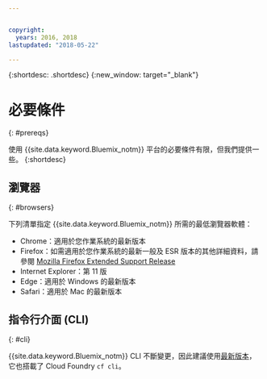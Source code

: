 ```yaml
---


copyright:
  years: 2016, 2018
lastupdated: "2018-05-22"

---
```


{:shortdesc: .shortdesc}
{:new_window: target="_blank"}

# 必要條件
{: #prereqs}

使用 {{site.data.keyword.Bluemix_notm}} 平台的必要條件有限，但我們提供一些。
{:shortdesc}

## 瀏覽器
{: #browsers}

下列清單指定 {{site.data.keyword.Bluemix_notm}} 所需的最低瀏覽器軟體：

 * Chrome：適用於您作業系統的最新版本
 * Firefox：如需適用於您作業系統的最新一般及 ESR 版本的其他詳細資料，請參閱 [Mozilla Firefox
Extended Support Release](https://www.mozilla.org/firefox/organizations/)
 * Internet Explorer：第 11 版
 * Edge：適用於 Windows 的最新版本
 * Safari：適用於 Mac 的最新版本

## 指令行介面 (CLI)
{: #cli}

{{site.data.keyword.Bluemix_notm}} CLI 不斷變更，因此建議使用[最新版本](/docs/cli/reference/bluemix_cli/all_versions.html)，它也搭載了 Cloud Foundry `cf cli`。 
